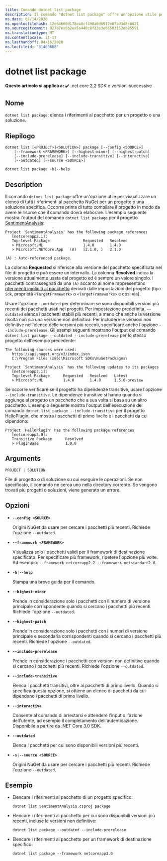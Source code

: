 ```yaml
---
title: Comando dotnet list package
description: Il comando "dotnet list package" offre un'opzione utile per visualizzare un elenco dei riferimenti al pacchetto per un progetto o una soluzione.
ms.date: 02/14/2020
ms.openlocfilehash: 12d64600d178ea8cf490a0d6917e67bd3d8c6d21
ms.sourcegitcommit: 927b7ea6b2ea5a440c8f23e3e66503152eb85591
ms.translationtype: MT
ms.contentlocale: it-IT
ms.lasthandoff: 04/16/2020
ms.locfileid: "81463668"
---
```

# <a name="dotnet-list-package"></a>dotnet list package

**Questo articolo si applica a:** ✔️ .net core 2,2 SDK e versioni successive

## <a name="name"></a>Nome

`dotnet list package`: elenca i riferimenti al pacchetto per un progetto o una soluzione.

## <a name="synopsis"></a>Riepilogo

```dotnetcli
dotnet list [<PROJECT>|<SOLUTION>] package [--config <SOURCE>]
    [--framework <FRAMEWORK>] [--highest-minor] [--highest-patch]
    [--include-prerelease] [--include-transitive] [--interactive]
    [--outdated] [--source <SOURCE>]

dotnet list package -h|--help
```

## <a name="description"></a>Description

Il comando `dotnet list package` offre un'opzione utile per visualizzare un elenco di tutti i riferimenti al pacchetto NuGet per un progetto o una soluzione specifica. Occorre prima di tutto compilare il progetto in modo da avere le risorse che il comando dovrà elaborare. L'esempio seguente mostra l'output del comando `dotnet list package` per il progetto [SentimentAnalysis](https://github.com/dotnet/samples/tree/master/machine-learning/tutorials/SentimentAnalysis):

```output
Project 'SentimentAnalysis' has the following package references
   [netcoreapp2.1]:
   Top-level Package               Requested   Resolved
   > Microsoft.ML                  1.4.0       1.4.0
   > Microsoft.NETCore.App   (A)   [2.1.0, )   2.1.0

(A) : Auto-referenced package.
```

La colonna **Requested** si riferisce alla versione del pacchetto specificata nel file di progetto e può essere un intervallo. La colonna **Resolved** indica la versione attualmente usata dal progetto ed è sempre un valore singolo. I pacchetti contrassegnati da una `(A)` accanto al nome rappresentano [riferimenti impliciti al pacchetto](csproj.md#implicit-package-references) derivati dalle impostazioni del progetto (tipo `Sdk`, proprietà `<TargetFramework>` o `<TargetFrameworks>` e così via).

Usare l'opzione `--outdated` per determinare se sono disponibili versioni più recenti dei pacchetti usati nei progetti. Per impostazione predefinita, `--outdated` elenca i pacchetti stabili più recenti, a meno che anche la versione risolta non sia una versione non definitiva. Per includere le versioni non definitive nell'elenco delle versioni più recenti, specificare anche l'opzione `--include-prerelease`. Gli esempi seguenti mostrano l'output del comando `dotnet list package --outdated --include-prerelease` per lo stesso progetto dell'esempio precedente:

```output
The following sources were used:
   https://api.nuget.org/v3/index.json
   C:\Program Files (x86)\Microsoft SDKs\NuGetPackages\

Project `SentimentAnalysis` has the following updates to its packages
   [netcoreapp2.1]:
   Top-level Package      Requested   Resolved   Latest
   > Microsoft.ML         1.4.0       1.4.0      1.5.0-preview
```

Se occorre verificare se il progetto ha dipendenze transitive, usare l'opzione `--include-transitive`. Le dipendenze transitive si hanno quando si aggiunge al progetto un pacchetto che a sua volta si basa su un altro pacchetto. L'esempio seguente mostra l'output dell'esecuzione del comando `dotnet list package --include-transitive` per il progetto [HelloPlugin](https://github.com/dotnet/samples/tree/master/core/extensions/AppWithPlugin/HelloPlugin), che mostra i pacchetti di primo livello e i pacchetti da cui dipendono:

```output
Project 'HelloPlugin' has the following package references
   [netcoreapp3.0]:
   Transitive Package      Resolved
   > PluginBase            1.0.0
```

## <a name="arguments"></a>Arguments

`PROJECT | SOLUTION`

File di progetto o di soluzione su cui eseguire le operazioni. Se non specificato, il comando ne cerca uno nella directory corrente. Se vengono trovati più progetti o soluzioni, viene generato un errore.

## <a name="options"></a>Opzioni

- **`--config <SOURCE>`**

  Origini NuGet da usare per cercare i pacchetti più recenti. Richiede l'opzione `--outdated`.

- **`--framework <FRAMEWORK>`**

  Visualizza solo i pacchetti validi per il [framework di destinazione](../../standard/frameworks.md) specificato. Per specificare più framework, ripetere l'opzione più volte. Ad esempio: `--framework netcoreapp2.2 --framework netstandard2.0`.

- **`-h|--help`**

  Stampa una breve guida per il comando.

- **`--highest-minor`**

  Prende in considerazione solo i pacchetti con il numero di versione principale corrispondente quando si cercano i pacchetti più recenti. Richiede l'opzione `--outdated`.

- **`--highest-patch`**

  Prende in considerazione solo i pacchetti con i numeri di versione principale e secondaria corrispondenti quando si cercano i pacchetti più recenti. Richiede l'opzione `--outdated`.

- **`--include-prerelease`**

  Prende in considerazione i pacchetti con versioni non definitive quando si cercano i pacchetti più recenti. Richiede l'opzione `--outdated`.

- **`--include-transitive`**

  Elenca i pacchetti transitivi, oltre ai pacchetti di primo livello. Quando si specifica questa opzione, si ottiene un elenco di pacchetti da cui dipendono i pacchetti di primo livello.

- **`--interactive`**

  Consente al comando di arrestarsi e attendere l'input o l'azione dell'utente, ad esempio il completamento dell'autenticazione. Disponibile a partire da .NET Core 3.0 SDK.

- **`--outdated`**

  Elenca i pacchetti per cui sono disponibili versioni più recenti.

- **`-s|--source <SOURCE>`**

  Origini NuGet da usare per cercare i pacchetti più recenti. Richiede l'opzione `--outdated`.

## <a name="examples"></a>Esempio

- Elencare i riferimenti al pacchetto di un progetto specifico:

  ```dotnetcli
  dotnet list SentimentAnalysis.csproj package
  ```

- Elencare i riferimenti al pacchetto per cui sono disponibili versioni più recenti, incluse le versioni non definitive:

  ```dotnetcli
  dotnet list package --outdated --include-prerelease
  ```

- Elencare i riferimenti al pacchetto per un framework di destinazione specifico:

  ```dotnetcli
  dotnet list package --framework netcoreapp3.0
  ```
